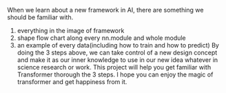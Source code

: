 When we learn about a new framework in AI, there are something we should be familiar with.
1. everything in the image of framework
2. shape flow chart along every nn.module and whole module
3. an example of every data(including how to train and how to predict)
By doing the 3 steps above, we can take control of a new design concept and make it as our inner knowledge to use in our new idea whatever in science research or work.
This project will help you get familiar with Transformer thorough the 3 steps. I hope you can enjoy the magic of transformer and get happiness from it.

